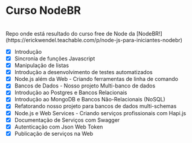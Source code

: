 # Curso NodeBR
<br>
Repo onde está resultado do curso free de Node da [NodeBR!](https://erickwendel.teachable.com/p/node-js-para-iniciantes-nodebr)

- [x] Introdução
- [x] Sincronia de funções Javascript
- [x] Manipulação de listas
- [x] Introdução a desenvolvimento de testes automatizados
- [x] Node.js além da Web - Criando ferramentas de linha de comando
- [x] Bancos de Dados - Nosso projeto Multi-banco de dados
- [x] Introdução ao Postgres e Bancos Relacionais
- [x] Introdução ao MongoDB e Bancos Não-Relacionais (NoSQL)
- [x] Refatorando nosso projeto para bancos de dados multi-schemas
- [x] Node.js e Web Services - Criando serviços profissionais com Hapi.js
- [x] Documentação de Serviços com Swagger
- [x] Autenticação com Json Web Token
- [x] Publicação de serviços na Web
